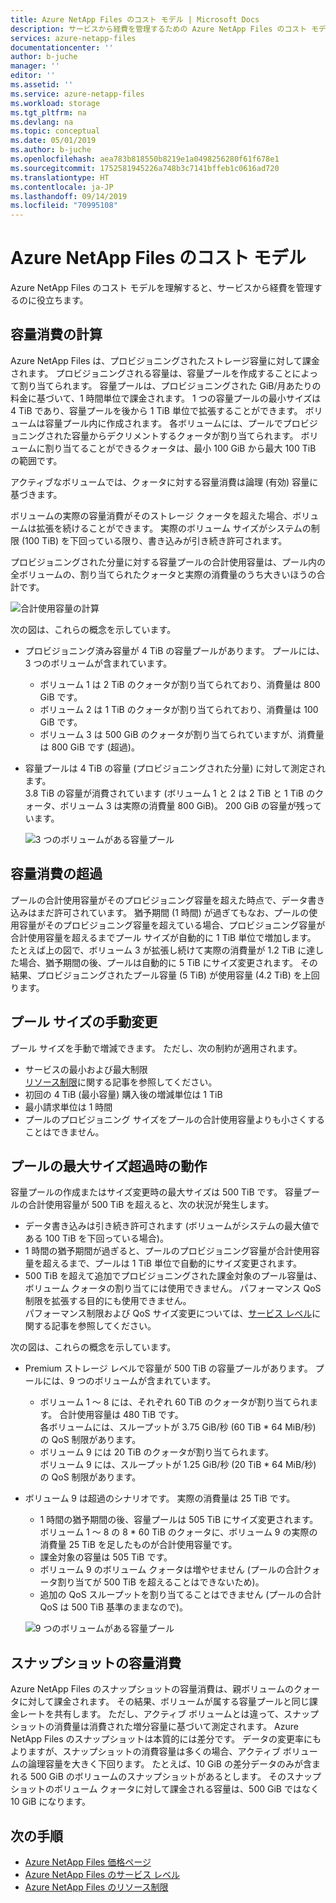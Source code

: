 ```yaml
---
title: Azure NetApp Files のコスト モデル | Microsoft Docs
description: サービスから経費を管理するための Azure NetApp Files のコスト モデルについて説明します。
services: azure-netapp-files
documentationcenter: ''
author: b-juche
manager: ''
editor: ''
ms.assetid: ''
ms.service: azure-netapp-files
ms.workload: storage
ms.tgt_pltfrm: na
ms.devlang: na
ms.topic: conceptual
ms.date: 05/01/2019
ms.author: b-juche
ms.openlocfilehash: aea783b818550b8219e1a0498256280f61f678e1
ms.sourcegitcommit: 1752581945226a748b3c7141bffeb1c0616ad720
ms.translationtype: HT
ms.contentlocale: ja-JP
ms.lasthandoff: 09/14/2019
ms.locfileid: "70995108"
---
```

# <a name="cost-model-for-azure-netapp-files"></a>Azure NetApp Files のコスト モデル 

Azure NetApp Files のコスト モデルを理解すると、サービスから経費を管理するのに役立ちます。

## <a name="calculation-of-capacity-consumption"></a>容量消費の計算

Azure NetApp Files は、プロビジョニングされたストレージ容量に対して課金されます。  プロビジョニングされる容量は、容量プールを作成することによって割り当てられます。  容量プールは、プロビジョニングされた GiB/月あたりの料金に基づいて、1 時間単位で課金されます。 1 つの容量プールの最小サイズは 4 TiB であり、容量プールを後から 1 TiB 単位で拡張することができます。 ボリュームは容量プール内に作成されます。  各ボリュームには、プールでプロビジョニングされた容量からデクリメントするクォータが割り当てられます。 ボリュームに割り当てることができるクォータは、最小 100 GiB から最大 100 TiB の範囲です。  

アクティブなボリュームでは、クォータに対する容量消費は論理 (有効) 容量に基づきます。

ボリュームの実際の容量消費がそのストレージ クォータを超えた場合、ボリュームは拡張を続けることができます。 実際のボリューム サイズがシステムの制限 (100 TiB) を下回っている限り、書き込みが引き続き許可されます。  

プロビジョニングされた分量に対する容量プールの合計使用容量は、プール内の全ボリュームの、割り当てられたクォータと実際の消費量のうち大きいほうの合計です。 

   ![合計使用容量の計算](../media/azure-netapp-files/azure-netapp-files-total-used-capacity.png)

次の図は、これらの概念を示しています。  
* プロビジョニング済み容量が 4 TiB の容量プールがあります。  プールには、3 つのボリュームが含まれています。  
    * ボリューム 1 は 2 TiB のクォータが割り当てられており、消費量は 800 GiB です。  
    * ボリューム 2 は 1 TiB のクォータが割り当てられており、消費量は 100 GiB です。  
    * ボリューム 3 は 500 GiB のクォータが割り当てられていますが、消費量は 800 GiB です (超過)。  
* 容量プールは 4 TiB の容量 (プロビジョニングされた分量) に対して測定されます。  
    3.8 TiB の容量が消費されています (ボリューム 1 と 2 は 2 TiB と 1 TiB のクォータ、ボリューム 3 は実際の消費量 800 GiB)。 200 GiB の容量が残っています。

   ![3 つのボリュームがある容量プール](../media/azure-netapp-files/azure-netapp-files-capacity-pool-with-three-vols.png)

## <a name="overage-in-capacity-consumption"></a>容量消費の超過  

プールの合計使用容量がそのプロビジョニング容量を超えた時点で、データ書き込みはまだ許可されています。  猶予期間 (1 時間) が過ぎてもなお、プールの使用容量がそのプロビジョニング容量を超えている場合、プロビジョニング容量が合計使用容量を超えるまでプール サイズが自動的に 1 TiB 単位で増加します。  たとえば上の図で、ボリューム 3 が拡張し続けて実際の消費量が 1.2 TiB に達した場合、猶予期間の後、プールは自動的に 5 TiB にサイズ変更されます。  その結果、プロビジョニングされたプール容量 (5 TiB) が使用容量 (4.2 TiB) を上回ります。  

## <a name="manual-changes-of-the-pool-size"></a>プール サイズの手動変更  

プール サイズを手動で増減できます。 ただし、次の制約が適用されます。
* サービスの最小および最大制限  
    [リソース制限](azure-netapp-files-resource-limits.md)に関する記事を参照してください。
* 初回の 4 TiB (最小容量) 購入後の増減単位は 1 TiB
* 最小請求単位は 1 時間
* プールのプロビジョニング サイズをプールの合計使用容量よりも小さくすることはできません。

## <a name="behavior-of-maximum-size-pool-overage"></a>プールの最大サイズ超過時の動作   

容量プールの作成またはサイズ変更時の最大サイズは 500 TiB です。  容量プールの合計使用容量が 500 TiB を超えると、次の状況が発生します。
* データ書き込みは引き続き許可されます (ボリュームがシステムの最大値である 100 TiB を下回っている場合)。
* 1 時間の猶予期間が過ぎると、プールのプロビジョニング容量が合計使用容量を超えるまで、プールは 1 TiB 単位で自動的にサイズ変更されます。
* 500 TiB を超えて追加でプロビジョニングされた課金対象のプール容量は、ボリューム クォータの割り当てには使用できません。 パフォーマンス QoS 制限を拡張する目的にも使用できません。  
    パフォーマンス制限および QoS サイズ変更については、[サービス レベル](azure-netapp-files-service-levels.md)に関する記事を参照してください。

次の図は、これらの概念を示しています。
* Premium ストレージ レベルで容量が 500 TiB の容量プールがあります。 プールには、9 つのボリュームが含まれています。
    * ボリューム 1 ～ 8 には、それぞれ 60 TiB のクォータが割り当てられます。  合計使用容量は 480 TiB です。  
        各ボリュームには、スループットが 3.75 GiB/秒 (60 TiB * 64 MiB/秒) の QoS 制限があります。  
    * ボリューム 9 には 20 TiB のクォータが割り当てられます。  
        ボリューム 9 には、スループットが 1.25 GiB/秒 (20 TiB * 64 MiB/秒) の QoS 制限があります。
* ボリューム 9 は超過のシナリオです。 実際の消費量は 25 TiB です。  
    * 1 時間の猶予期間の後、容量プールは 505 TiB にサイズ変更されます。  
        ボリューム 1 ～ 8 の 8 * 60 TiB のクォータに、ボリューム 9 の実際の消費量 25 TiB を足したものが合計使用容量です。
    * 課金対象の容量は 505 TiB です。
    * ボリューム 9 のボリューム クォータは増やせません (プールの合計クォータ割り当てが 500 TiB を超えることはできないため)。
    * 追加の QoS スループットを割り当てることはできません (プールの合計 QoS は 500 TiB 基準のままなので)。

   ![9 つのボリュームがある容量プール](../media/azure-netapp-files/azure-netapp-files-capacity-pool-with-nine-vols.png)

## <a name="capacity-consumption-of-snapshots"></a>スナップショットの容量消費 

Azure NetApp Files のスナップショットの容量消費は、親ボリュームのクォータに対して課金されます。  その結果、ボリュームが属する容量プールと同じ課金レートを共有します。  ただし、アクティブ ボリュームとは違って、スナップショットの消費量は消費された増分容量に基づいて測定されます。  Azure NetApp Files のスナップショットは本質的には差分です。 データの変更率にもよりますが、スナップショットの消費容量は多くの場合、アクティブ ボリュームの論理容量を大きく下回ります。 たとえば、10 GiB の差分データのみが含まれる 500 GiB のボリュームのスナップショットがあるとします。 そのスナップショットのボリューム クォータに対して課金される容量は、500 GiB ではなく 10 GiB になります。 

## <a name="next-steps"></a>次の手順

* [Azure NetApp Files 価格ページ](https://azure.microsoft.com/pricing/details/storage/netapp/)
* [Azure NetApp Files のサービス レベル](azure-netapp-files-service-levels.md)
* [Azure NetApp Files のリソース制限](azure-netapp-files-resource-limits.md)
